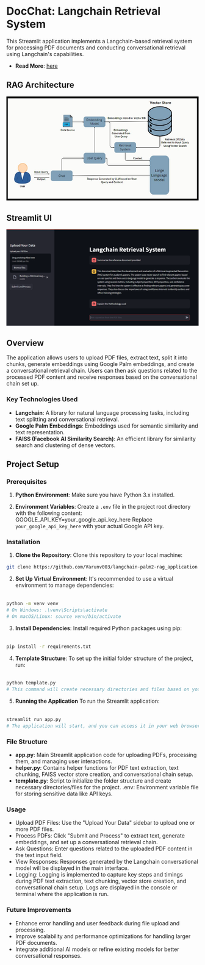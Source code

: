 # DocChat: Langchain Retrieval System

This Streamlit application implements a Langchain-based retrieval system for processing PDF documents and conducting conversational retrieval using Langchain's capabilities.
- **Read More**: [here](https://bit.ly/3ygSQBH)


## RAG Architecture
![RAG Streamlit APP](Rag_Architecture.jpg)

## Streamlit UI
![LangChain Retrieval Generation](readme_img_1.png)


## Overview

The application allows users to upload PDF files, extract text, split it into chunks, generate embeddings using Google Palm embeddings, and create a conversational retrieval chain. Users can then ask questions related to the processed PDF content and receive responses based on the conversational chain set up.

### Key Technologies Used

- **Langchain**: A library for natural language processing tasks, including text splitting and conversational retrieval.
- **Google Palm Embeddings**: Embeddings used for semantic similarity and text representation.
- **FAISS (Facebook AI Similarity Search)**: An efficient library for similarity search and clustering of dense vectors.

## Project Setup

### Prerequisites

1. **Python Environment**: Make sure you have Python 3.x installed.
   
2. **Environment Variables**: Create a `.env` file in the project root directory with the following content:
     GOOGLE_API_KEY=your_google_api_key_here
     Replace `your_google_api_key_here` with your actual Google API key.

### Installation

1. **Clone the Repository**: Clone this repository to your local machine:
```bash
git clone https://github.com/Varunv003/langchain-palm2-rag_application
```
2. **Set Up Virtual Environment**: It's recommended to use a virtual environment to manage dependencies:

```bash

python -m venv venv
# On Windows: .\venv\Scripts\activate
# On macOS/Linux: source venv/bin/activate
```
3. **Install Dependencies**: Install required Python packages using pip:

```bash

pip install -r requirements.txt
```
4. **Template Structure**: To set up the initial folder structure of the project, run:

```bash

python template.py
# This command will create necessary directories and files based on your project needs.
```

5. **Running the Application**
To run the Streamlit application:

```bash

streamlit run app.py
# The application will start, and you can access it in your web browser at http://localhost:8501.
```

### File Structure
- **app.py**: Main Streamlit application code for uploading PDFs, processing them, and managing user interactions.
- **helper.py**: Contains helper functions for PDF text extraction, text chunking, FAISS vector store creation, and conversational chain setup.
- **template.py**: Script to initialize the folder structure and create necessary directories/files for the project.
.env: Environment variable file for storing sensitive data like API keys.
### Usage
- Upload PDF Files: Use the "Upload Your Data" sidebar to upload one or more PDF files.
- Process PDFs: Click "Submit and Process" to extract text, generate embeddings, and set up a conversational retrieval chain.
- Ask Questions: Enter questions related to the uploaded PDF content in the text input field.
- View Responses: Responses generated by the Langchain conversational model will be displayed in the main interface.
- Logging: Logging is implemented to capture key steps and timings during PDF text extraction, text chunking, vector store creation, and conversational chain setup. Logs are displayed in the console or terminal where the application is run.

### Future Improvements
- Enhance error handling and user feedback during file upload and processing.
- Improve scalability and performance optimizations for handling larger PDF documents.
- Integrate additional AI models or refine existing models for better conversational responses.